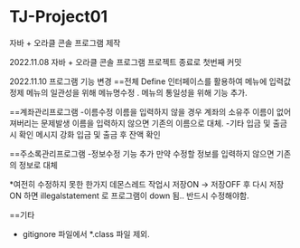 # TJ-Project01
자바 + 오라클 콘솔 프로그램 제작

2022.11.08
자바 + 오라클 콘솔 프로그램 프로젝트 종료로 첫번째 커밋

2022.11.10
프로그램 기능 변경
==전체
 Define 인터페이스를 활용하여 메뉴에 입력값 정제
 메뉴의 일관성을 위해 메뉴명수정 .
 메뉴의 통일성을 위해 기능 추가.

==계좌관리프로그램
-이름수정
 이름을 입력하지 않을 경우 계좌의 소유주 이름이 없어져버리는 문제발생
 이름을 입력하지 않으면 기존의 이름으로 대체.
-기타 입금 및 출금시 확인 메시지 강화
 입금 및 출금 후 잔액 확인

==주소록관리프로그램
-정보수정 기능 추가
 만약 수정할 정보를 입력하지 않으면 기존의 정보로 대체

*여전히 수정하지 못한 한가지
데몬스레드 작업시 저장ON -> 저장OFF 후 다시 저장ON 하면 illegalstatement 로 프로그램이 down 됨..
반드시 수정해야함.

==기타
 - gitignore 파일에서 *.class 파일 제외.
 
